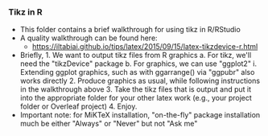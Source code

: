 ### Tikz in R

- This folder contains a brief walkthrough for using tikz in R/RStudio
- A quality walkthrough can be found here: 
    - https://iltabiai.github.io/tips/latex/2015/09/15/latex-tikzdevice-r.html
- Briefly, 
        1. We want to output tikz files from R graphics
                a. For tikz, we'll need the "tikzDevice" package
                b. For graphics, we can use "ggplot2" 
                        i. Extending ggplot graphics, such as with ggarrange() via "ggpubr" also works directly
        2. Produce graphics as usual, while following instructions in the walkthrough above
        3. Take the tikz files that is output and put it into the appropriate folder for your other latex work (e.g., your project folder or Overleaf project)
        4. Enjoy. 
- Important note: for MiKTeX installation, "on-the-fly" package installation much be either "Always" or "Never" but not "Ask me"
